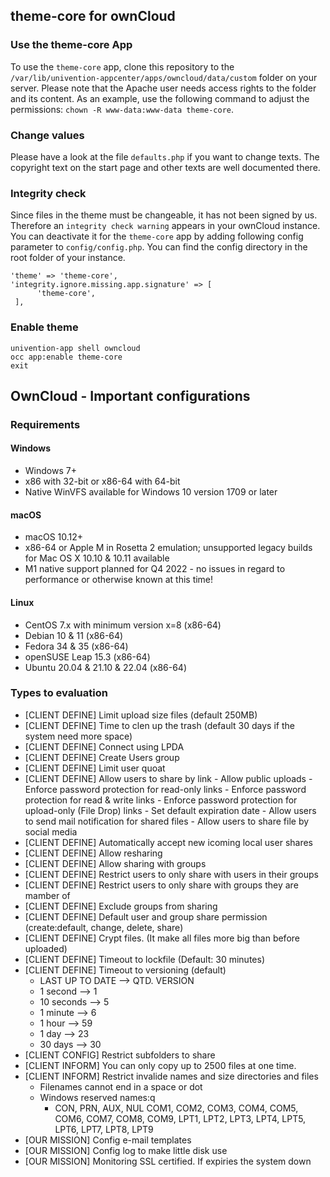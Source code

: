 ## theme-core for ownCloud

### Use the theme-core App

To use the `theme-core` app, clone this repository to the `/var/lib/univention-appcenter/apps/owncloud/data/custom` folder on your server. Please note that the Apache user needs access rights to the folder and its content. As an example, use the following command to adjust the permissions: `chown -R www-data:www-data theme-core`.

### Change values
Please have a look at the file `defaults.php` if you want to change texts. The copyright text on the start page and other texts are well documented there.

### Integrity check

Since files in the theme must be changeable, it has not been signed by us. Therefore an `integrity check warning` appears in your ownCloud instance. You can deactivate it for the `theme-core` app by adding following config parameter to `config/config.php`. You can find the config directory in the root folder of your instance.

```
'theme' => 'theme-core',
'integrity.ignore.missing.app.signature' => [
      'theme-core',
 ],
```

### Enable theme

```
univention-app shell owncloud
occ app:enable theme-core
exit
```

## OwnCloud - Important configurations

### Requirements

#### Windows
  - Windows 7+
  - x86 with 32-bit or x86-64 with 64-bit
  - Native WinVFS available for Windows 10 version 1709 or later
#### macOS
  - macOS 10.12+
  - x86-64 or Apple M in Rosetta 2 emulation; unsupported legacy builds for Mac OS X 10.10 & 10.11 available
  - M1 native support planned for Q4 2022 - no issues in regard to performance or otherwise known at this time!
#### Linux
  - CentOS 7.x with minimum version x=8 (x86-64)
  - Debian 10 & 11 (x86-64)
  - Fedora 34 & 35 (x86-64)
  - openSUSE Leap 15.3 (x86-64)
  - Ubuntu 20.04 & 21.10 & 22.04 (x86-64)

### Types to evaluation

- [CLIENT DEFINE] Limit upload size files (default 250MB)
- [CLIENT DEFINE] Time to clen up the trash (default 30 days if the system need more space)
- [CLIENT DEFINE] Connect using LPDA
- [CLIENT DEFINE] Create Users group
- [CLIENT DEFINE] Limit user quoat
- [CLIENT DEFINE] Allow users to share by link
                  - Allow public uploads
                  - Enforce password protection for read-only links
                  - Enforce password protection for read & write links
                  - Enforce password protection for upload-only (File Drop) links
                  - Set default expiration date
                  - Allow users to send mail notification for shared files
                  - Allow users to share file by social media
- [CLIENT DEFINE] Automatically accept new icoming local user shares
- [CLIENT DEFINE] Allow resharing
- [CLIENT DEFINE] Allow sharing with groups
- [CLIENT DEFINE] Restrict users to only share with users in their groups
- [CLIENT DEFINE] Restrict users to only share with groups they are mamber of
- [CLIENT DEFINE] Exclude groups from sharing
- [CLIENT DEFINE] Default user and group share permission (create:default, change, delete, share)
- [CLIENT DEFINE] Crypt files. (It make all files more big than before uploaded)
- [CLIENT DEFINE] Timeout to lockfile (Default: 30 minutes)
- [CLIENT DEFINE] Timeout to versioning (default)
  - LAST UP TO DATE --> QTD. VERSION
  - 1 second --> 1
  - 10 seconds --> 5
  - 1 minute --> 6
  - 1 hour --> 59
  - 1 day --> 23
  - 30 days --> 30
- [CLIENT CONFIG] Restrict subfolders to share
- [CLIENT INFORM] You can only copy up to 2500 files at one time.
- [CLIENT INFORM] Restrict invalide names and size directories and files
  - Filenames cannot end in a space or dot
  - Windows reserved names:q
    - CON, PRN, AUX, NUL COM1, COM2, COM3, COM4, COM5, COM6, COM7, COM8, COM9, LPT1, LPT2, LPT3,
      LPT4, LPT5, LPT6, LPT7, LPT8, LPT9
- [OUR MISSION] Config e-mail templates
- [OUR MISSION] Config log to make little disk use
- [OUR MISSION] Monitoring SSL certified. If expiries the system down
